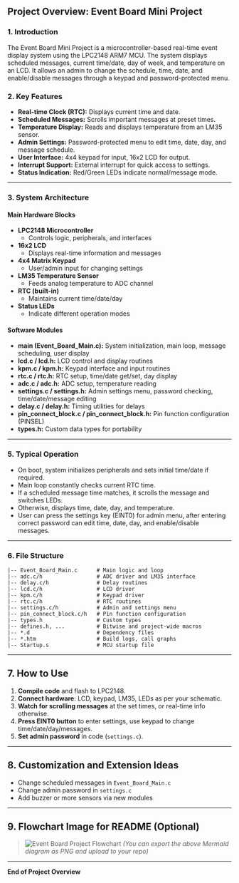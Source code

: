 ## Project Overview: Event Board Mini Project

### 1. Introduction

The Event Board Mini Project is a microcontroller-based real-time event display system using the LPC2148 ARM7 MCU. The system displays scheduled messages, current time/date, day of week, and temperature on an LCD. It allows an admin to change the schedule, time, date, and enable/disable messages through a keypad and password-protected menu.

### 2. Key Features

- **Real-time Clock (RTC):** Displays current time and date.
- **Scheduled Messages:** Scrolls important messages at preset times.
- **Temperature Display:** Reads and displays temperature from an LM35 sensor.
- **Admin Settings:** Password-protected menu to edit time, date, day, and message schedule.
- **User Interface:** 4x4 keypad for input, 16x2 LCD for output.
- **Interrupt Support:** External interrupt for quick access to settings.
- **Status Indication:** Red/Green LEDs indicate normal/message mode.

---

### 3. System Architecture

#### Main Hardware Blocks

- **LPC2148 Microcontroller**
  - Controls logic, peripherals, and interfaces
- **16x2 LCD**
  - Displays real-time information and messages
- **4x4 Matrix Keypad**
  - User/admin input for changing settings
- **LM35 Temperature Sensor**
  - Feeds analog temperature to ADC channel
- **RTC (built-in)**
  - Maintains current time/date/day
- **Status LEDs**
  - Indicate different operation modes

#### Software Modules

- **main (Event_Board_Main.c):** System initialization, main loop, message scheduling, user display
- **lcd.c / lcd.h:** LCD control and display routines
- **kpm.c / kpm.h:** Keypad interface and input routines
- **rtc.c / rtc.h:** RTC setup, time/date get/set, day display
- **adc.c / adc.h:** ADC setup, temperature reading
- **settings.c / settings.h:** Admin settings menu, password checking, time/date/message editing
- **delay.c / delay.h:** Timing utilities for delays
- **pin_connect_block.c / pin_connect_block.h:** Pin function configuration (PINSEL)
- **types.h:** Custom data types for portability

---

### 5. Typical Operation

- On boot, system initializes peripherals and sets initial time/date if required.
- Main loop constantly checks current RTC time.
- If a scheduled message time matches, it scrolls the message and switches LEDs.
- Otherwise, displays time, date, day, and temperature.
- User can press the settings key (EINT0) for admin menu, after entering correct password can edit time, date, day, and enable/disable messages.

---

### 6. File Structure

```
|-- Event_Board_Main.c      # Main logic and loop
|-- adc.c/h                 # ADC driver and LM35 interface
|-- delay.c/h               # Delay routines
|-- lcd.c/h                 # LCD driver
|-- kpm.c/h                 # Keypad driver
|-- rtc.c/h                 # RTC routines
|-- settings.c/h            # Admin and settings menu
|-- pin_connect_block.c/h   # Pin function configuration
|-- types.h                 # Custom types
|-- defines.h, ...          # Bitwise and project-wide macros
|-- *.d                     # Dependency files
|-- *.htm                   # Build logs, call graphs
|-- Startup.s               # MCU startup file
```

---

## 7. How to Use

1. **Compile code** and flash to LPC2148.
2. **Connect hardware**: LCD, keypad, LM35, LEDs as per your schematic.
3. **Watch for scrolling messages** at the set times, or real-time info otherwise.
4. **Press EINT0 button** to enter settings, use keypad to change time/date/day/messages.
5. **Set admin password** in code (`settings.c`).

---

## 8. Customization and Extension Ideas

- Change scheduled messages in `Event_Board_Main.c`
- Change admin password in `settings.c`
- Add buzzer or more sensors via new modules

---

## 9. Flowchart Image for README (Optional)

> ![Event Board Project Flowchart](./doc/event_board_flowchart.png)
> *(You can export the above Mermaid diagram as PNG and upload to your repo)*

---

**End of Project Overview**
